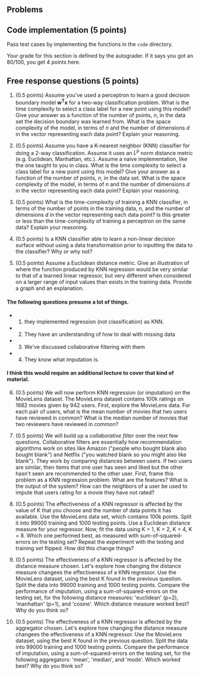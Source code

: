 ## Problems

## Code implementation (5 points)
Pass test cases by implementing the functions in the `code` directory.

Your grade for this section is defined by the autograder. If it says you got an 80/100,
you get 4 points here.

## Free response questions (5 points)

1. (0.5 points) Assume you've used a perceptron to learn a good decision boundary model $\mathbf{w^Tx}$ for a two-way classification problem. What is the time complexity to select a class label for a new point using this model? Give your answer as a function of the number of points, $n$, in the data set the decision boundary was learned from. What is the space complexity of the model, in terms of $n$ and the number of dimensions $d$ in the vector representing each data point? Explain your reasoning.

2. (0.5 points) Assume you have a K-nearest neighbor (KNN) classifier for doing a 2-way classification. Assume it uses an $L^p$ norm distance metric (e.g. Euclidean, Manhattan, etc.). Assume a naive implementation, like the one taught to you in class. What is the time complexity to select a class label for a new point using this model? Give your answer as a function of the number of points, $n$, in the data set. What is the space complexity of the model, in terms of $n$ and the number of dimensions $d$ in the vector representing each data point? Explain your reasoning. 

3. (0.5 points) What is the time-complexity of training a KNN classifier, in terms of the number of points in the training data, $n$, and the number of dimensions $d$ in the vector representing each data point? Is this greater or less than the time-complexity of training a perceptron on the same data? Explain your reasoning.

4. (0.5 points) Is a KNN classifier able to learn a non-linear decision surface without using a data transformation prior to inputting the data to the classifier? Why or why not? 

5. (O.5 points) Assume a Euclidean distance metric. Give an illustration of where the function produced by KNN regression would be very similar to that of a learned linear regressor, but very different when considered on a larger range of input values than exists in the training data. Provide a graph and an explanation. 

#### The following questions presume a lot of things. 
 - 1) they implemented regression (not classification) as KNN. 
 - 2) They have an understanding of how to deal with missing data
 - 3) We've discussed collaborative filtering with them
 - 4) They know what imputation is.
#### I think this would require an additional lecture to cover that kind of material.
 

6. (0.5 points) We will now perform KNN regression (or imputation) on the MovieLens dataset. The MovieLens dataset contains 100k ratings on 1682 movies given by 942 users. First, explore the MovieLens data. For each pair of users, what is the mean number of movies that two users have reviewed in common? What is the median number of movies that two reviewers have reviewed in common?

7. (0.5 points) We will build up a *collaborative filter* over the next few questions. Collaborative filters are essentially how recommendation algorithms work on sites like Amazon ("people who bought blank also bought blank") and Netflix ("you watched blank so you might also like blank"). They work by comparing distances between users. If two users are similar, then items that one user has seen and liked but the other hasn't seen are recommended to the other user. First, frame this problem as a KNN regression problem. What are the features? What is the output of the system? How can the neighbors of a user be used to impute that users rating for a movie they have not rated?

8.  (O.5 points) The effectiveness of a KNN regressor is affected by the value of K that you choose and the number of data points it has available. Use the MovieLens data set, which contains 100k points. Split it into 99000 training and 1000 testing points. Use a Euclidean distance measure for your regressor.  Now, fit the data using K = 1, K = 2, K = 4, K = 8. Which one performed best, as measured with sum-of-squared-errors on the testing set? Repeat the experiment with the testing and training set flipped. How did this change things?

9.  (0.5 points) The effectiveness of a KNN  regressor is affected by the distance measure chosen. Let's explore how changing the distance measure changees the effectiveness of a KNN regressor. Use the MovieLens dataset, using the best K found in the previous question. Split the data into 99000 training and 1000 testing points. Compare the performance of imputation, using a sum-of-squared-errors on the testing set, for the following distance measures: 'euclidean' (p=2), 'manhattan' (p=1), and 'cosine'. Which distance measure worked best? Why do you think so?

10. (0.5 points) The effectiveness of a KNN  regressor is affected by the aggregator chosen. Let's explore how changing the distance measure changees the effectiveness of a KNN regressor. Use the MovieLens dataset, using the best K found in the previous question. Split the data into 99000 training and 1000 testing points. Compare the performance of imputation, using a sum-of-squared-errors on the testing set, for the following aggregators: 'mean', 'median', and 'mode'. Which worked best? Why do you think so?
